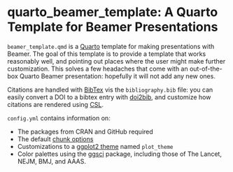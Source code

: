 
<!-- README.md is generated from README.Rmd. Please edit that file -->

# quarto_beamer_template: A Quarto Template for Beamer Presentations

`beamer_template.qmd` is a [Quarto](https://quarto.org/) template for
making presentations with Beamer. The goal of this template is to
provide a template that works reasonably well, and pointing out places
where the user might make further customization. This solves a few
headaches that come with an out-of-the-box Quarto Beamer presentation:
hopefully it will not add any new ones.

Citations are handled with [BibTex](https://www.bibtex.org/) vis the
`bibliography.bib` file: you can easily convert a DOI to a bibtex entry
with [doi2bib](https://www.doi2bib.org/), and customize how citations
are rendered using [CSL](https://citationstyles.org/).

`config.yml` contains information on:

- The packages from CRAN and GitHub required
- The default [chunk
  options](https://bookdown.org/yihui/rmarkdown-cookbook/chunk-options.html)
- Customizations to a [ggplot2
  theme](https://ggplot2.tidyverse.org/reference/theme.html) named
  `plot_theme`
- Color palettes using the
  [ggsci](https://cran.r-project.org/web/packages/ggsci/index.html)
  package, including those of The Lancet, NEJM, BMJ, and AAAS.

